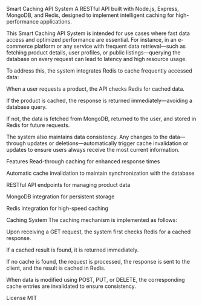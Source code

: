 Smart Caching API System
A RESTful API built with Node.js, Express, MongoDB, and Redis, designed to implement intelligent caching for high-performance applications.

This Smart Caching API System is intended for use cases where fast data access and optimized performance are essential. For instance, in an e-commerce platform or any service with frequent data retrieval—such as fetching product details, user profiles, or public listings—querying the database on every request can lead to latency and high resource usage.

To address this, the system integrates Redis to cache frequently accessed data:

When a user requests a product, the API checks Redis for cached data.

If the product is cached, the response is returned immediately—avoiding a database query.

If not, the data is fetched from MongoDB, returned to the user, and stored in Redis for future requests.

The system also maintains data consistency. Any changes to the data—through updates or deletions—automatically trigger cache invalidation or updates to ensure users always receive the most current information.

Features
Read-through caching for enhanced response times

Automatic cache invalidation to maintain synchronization with the database

RESTful API endpoints for managing product data

MongoDB integration for persistent storage

Redis integration for high-speed caching

Caching System
The caching mechanism is implemented as follows:

Upon receiving a GET request, the system first checks Redis for a cached response.

If a cached result is found, it is returned immediately.

If no cache is found, the request is processed, the response is sent to the client, and the result is cached in Redis.

When data is modified using POST, PUT, or DELETE, the corresponding cache entries are invalidated to ensure consistency.

License
MIT